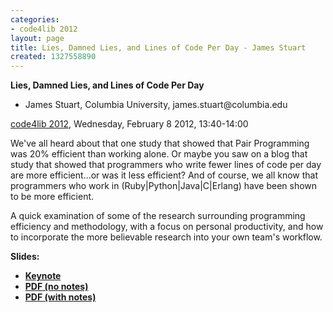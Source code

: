 ```yaml
---
categories:
- code4lib 2012
layout: page
title: Lies, Damned Lies, and Lines of Code Per Day - James Stuart
created: 1327558890
---
```

<strong>Lies, Damned Lies, and Lines of Code Per Day</strong>
<ul>
<li>James Stuart, Columbia University, james.stuart@columbia.edu</li>
</ul>
<p><a href="/conference/2012">code4lib 2012</a>, Wednesday, February 8 2012, 13:40-14:00</p>
<p>
We've all heard about that one study that showed that Pair Programming was 20% efficient than working alone. Or maybe you saw on a blog that study that showed that programmers who write fewer lines of code per day are more efficient...or was it less efficient? And of course, we all know that programmers who work in (Ruby|Python|Java|C|Erlang) have been shown to be more efficient.
</p>
<p>
A quick examination of some of the research surrounding programming efficiency and methodology, with a focus on personal productivity, and how to incorporate the more believable research into your own team's workflow.
</p>
<p>
<strong>Slides:</slides>
<ul>
<li><a href="http://tastyhat.com/code4lib/lies_damned_lies.key">Keynote</a></li>
<li><a href="http://tastyhat.com/code4lib/lies_damned_lies_no_notes.pdf">PDF (no notes)</a></li>
<li><a href="http://tastyhat.com/code4lib/lies_damned_lies_with_notes.pdf">PDF (with notes)</a></li>
</ul>
